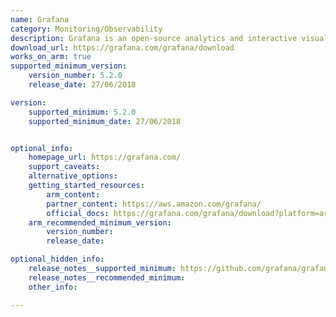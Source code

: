 ```yaml
---
name: Grafana
category: Monitoring/Observability
description: Grafana is an open-source analytics and interactive visualization web application that allows users to ingest data from various sources, query this data, and display it on customizable charts for easy analysis.
download_url: https://grafana.com/grafana/download
works_on_arm: true
supported_minimum_version:
    version_number: 5.2.0
    release_date: 27/06/2018

version:
    supported_minimum: 5.2.0
    supported_minimum_date: 27/06/2018


optional_info:
    homepage_url: https://grafana.com/
    support_caveats:
    alternative_options:
    getting_started_resources:
        arm_content: 
        partner_content: https://aws.amazon.com/grafana/
        official_docs: https://grafana.com/grafana/download?platform=arm
    arm_recommended_minimum_version:
        version_number: 
        release_date:

optional_hidden_info:
    release_notes__supported_minimum: https://github.com/grafana/grafana/releases/tag/v5.2.0
    release_notes__recommended_minimum: 
    other_info: 

---
```


